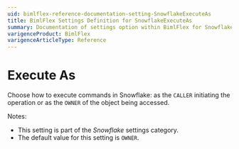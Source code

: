 ```yaml
---
uid: bimlflex-reference-documentation-setting-SnowflakeExecuteAs
title: BimlFlex Settings Definition for SnowflakeExecuteAs
summary: Documentation of settings option within BimlFlex for SnowflakeExecuteAs
varigenceProduct: BimlFlex
varigenceArticleType: Reference
---
```


# Execute As

Choose how to execute commands in Snowflake: as the `CALLER` initiating the operation or as the `OWNER` of the object being accessed.

Notes:

* This setting is part of the *Snowflake* settings category.
* The default value for this setting is `OWNER`.